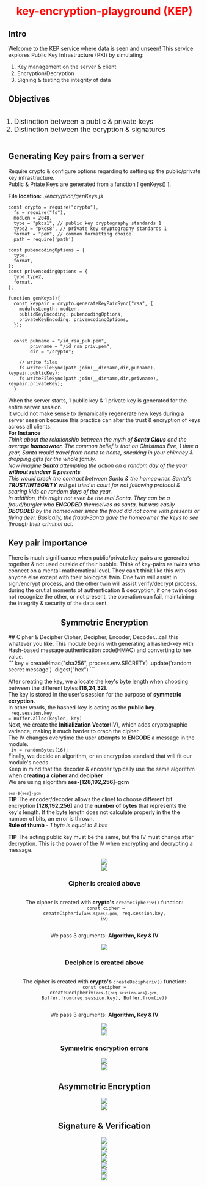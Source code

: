 <h1 style='text-align:center;width:100%;color:#f00'>key-encryption-playground (KEP)</h1>

## Intro
Welcome to the KEP service where data is seen and unseen! This service explores Public Key Infrastructure (PKI) by simulating:
1) Key management on the server & client
2) Encryption/Decryption
3) Signing & testing the integrity of data
## Objectives
<div style='text-align:left;display:flex;flex-direction:column;align-items:center;justify-content:center;width:100%;font-size:18px'>
<ol style='display:flex;flex-direction:column;align-items:start;justify-content:center;width:100%;font-size:18px'>
<li>Distinction between a public & private keys</li>
<li>Distinction between the ecryption & signatures</li>
</ol>
</div>

## Generating Key pairs from a server
Require crypto & configure options regarding to setting up the public/private key infrastructure.<br>
Public & Priate Keys are generated from a function [ genKeys() ].<br>

**File location:** <em>./encryption/genKeys.js</em>
```
const crypto = require("crypto"),
  fs = require("fs"),
  modLen = 2048,
  type = "pkcs1", // public key cryptography standards 1
  type2 = "pkcs8", // private key cryptography standards 1
  format = "pem", // common formatting choice
  path = require('path')

const pubencodingOptions = {
  type,
  format,
};
const privencodingOptions = {
  type:type2,
  format,
};

function genKeys(){
  const keypair = crypto.generateKeyPairSync("rsa", {
    modulusLength: modLen,
    publicKeyEncoding: pubencodingOptions,
    privateKeyEncoding: privencodingOptions,
  });

  
  const pubname = "/id_rsa_pub.pem",
        privname = "/id_rsa_priv.pem",
        dir = "/crypto";
        
    // write files
    fs.writeFileSync(path.join(__dirname,dir,pubname), keypair.publicKey);
    fs.writeFileSync(path.join(__dirname,dir,privname), keypair.privateKey);
  }
  ```

When the server starts, 1 public key & 1 private key is generated for the entire server session.<br> It would not make sense to dynamically regenerate new keys during a server session because this practice can alter the trust & encryption of keys across all clients.<br>
**For Instance** <br><em>Think about the relationship between the myth of <b>Santa Claus</b> and the average <b>homeowner.</b> The common belief is that on Christmas Eve, 1 time a year, Santa would travel from home to home, sneaking in your chimney & dropping gifts for the whole family.<br>Now imagine <b>Santa</b> attempting the action on a random day of the year <b>without reindeer & presents</b><br> This would break the contract between Santa & the homeowner. Santa's <b>TRUST/INTEGRITY</b> will get tried in court for not following protocol & scaring kids on random days of the year.<br>In addition, this might not even be the real Santa. They can be a fraud/burgler who <b>ENCODED</b> themselves as santa, but was easily <b>DECODED</b> by the homeowner since the fraud did not come with presents or flying deer. Basically, the fraud-Santa gave the homeowner the keys to see through their criminal act.</em>
## Key pair importance
There is much significance when public/private key-pairs are generated together & not used outside of their bubble. Think of key-pairs as twins who connect on a mental-mathematical level. They can't think like this with anyone else except with their biological twin. One twin will assist in sign/encrypt process, and the other twin will assist verify/decrypt process. during the crutial moments of authentication & decryption, if one twin does not recognize the other, or not present, the operation can fail, maintaining the integrity & security of the data sent.
<div style="width:100%;text-align:center;"><h2>Symmetric Encryption</h2></div>
## Cipher & Decipher
<!-- one byte is equal to eight bits -->
Cipher, Decipher, Encoder, Decoder...call this whatever you like.
This module begins with generating a hashed-key with Hash-based message authentication code(HMAC) and converting to hex value.<br>
```
key = createHmac("sha256", process.env.SECRETY)
        .update('random secret message')
        .digest("hex")
```

After creating the key, we allocate the key's byte length when choosing between the different bytes **[16,24,32]**. <br>
The key is stored in the user's session for the purpose of **symmetric ecryption**.<br> In other words, the hashed-key is acting as the **public key**.<br>
<code>
req.session.key = Buffer.alloc(keylen, key)
</code><br>
Next, we create the **Initialization Vector**(IV), which adds cryptographic variance, making it much harder to crach the cipher.<br>
The IV changes everytime the user attempts to **ENCODE** a message in the module.<br>
<code>
iv = randomBytes(16);
</code><br>
Finally, we decide an algorithm, or an encryption standard that will fit our module's needs.<br>
Keep in mind that the decoder & encoder typically use the same algorithm when **creating a cipher and decipher**<br>
We are using algorithm **aes-[128,192,256]-gcm**<br>
<code>
`aes-${aes}-gcm`
</code><br>
**TIP** The encoder/decoder allows the clinet to choose different bit encryption **[128,192,256]** and the **number of bytes** that represents the key's length. If the byte length does not calculate properly in the the number of bits, an error is thrown.<br> 
**Rule of thumb** - <em>1 byte is equal to 8 bits</em>

**TIP** The acting public key must be the same, but the IV must change after decryption. This is the power of the IV when encrypting and decrypting a message.

<div style='text-align:center;display:flex;flex-direction:column;align-items:center;justify-content:center;width:100%;'>
<img style='border:none;' src="./media/symmetric encryption.jpg"/>
<img style='border:none;' src="./media/symmetric2.jpg"/>
<!-- createcipheriv -->

### Cipher is created above
The cipher is created with **crypto's** ```createCipheriv()``` function:<br>
<code>
const cipher = createCipheriv(`aes-${aes}-gcm`, req.session.key, iv)</code>

We pass 3 arguments: **Algorithm, Key & IV**<br>

<img style='border:none;' src="./media/128.jpg"/>
<!-- createDecipheriv -->

### Decipher is created above
The cipher is created with **crypto's** ```createDecipheriv()``` function:<br>
<code>const decipher = createDecipheriv(`aes-${req.session.aes}-gcm`,
        Buffer.from(req.session.key),
        Buffer.from(iv))</code>

 We pass 3 arguments: **Algorithm, Key & IV**

<img style='border:none;' src="./media/192.jpg"/>
<img style='border:none;' src="./media/256.jpg"/>

### Symmetric encryption errors
<img style='border:none;' src="./media/symmetric4.jpg"/>

<img style='border:none;' src="./media/symmetric3.jpg"/>

<div style="width:100%;text-align:center;"><h2>Asymmetric Encryption</h2></div>
<img style='border:none;' src="./media/asymmetric1.jpg"/>
<img style='border:none;' src="./media/asymmetric2.jpg"/>

<div style="width:100%;text-align:center;"><h2>Signature & Verification</h2></div>

<img style='border:none;' src="./media/signature7.jpg"/>
<img style='border:none;' src="./media/signature1.jpg"/>
<img style='border:none;' src="./media/signature2.jpg"/>
<img style='border:none;' src="./media/signature3.jpg"/>
<img style='border:none;' src="./media/signature4.jpg"/>
<img style='border:none;' src="./media/signature5.jpg"/>
<img style='border:none;' src="./media/signature6.jpg"/>

</div>